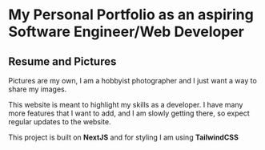 # My Personal Portfolio as an aspiring Software Engineer/Web Developer

## Resume and Pictures

Pictures are my own, I am a hobbyist photographer and I just want a way to share my images.

This website is meant to highlight my skills as a developer. I have many more features that I want to add, and I am slowly getting there, so expect regular updates to the website. 

This project is built on **NextJS** and for styling I am using **TailwindCSS**
